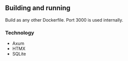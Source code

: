 ## Building and running
Build as any other Dockerfile. Port 3000 is used internally.


### Technology
- Axum
- HTMX
- SQLite
